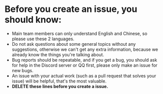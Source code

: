 # Before you create an issue, you should know:
- Main team members can only understand English and Chinese, so please use these 2 languages.
- Do not ask questions about some general topics without any suggestions, otherwise we can't get any extra information, because we already know the things you're talking about.
- Bug reports should be repeatable, and if you get a bug, you should ask for help in the Discord server or QQ first, please only make an issue for new bugs.
- An issue with your actual work (such as a pull request that solves your issue) will be helpful, that's the most valuable.
- ****DELETE these lines before you create a issue.****
